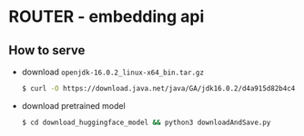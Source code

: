 # ROUTER - embedding api

## How to serve

- download `openjdk-16.0.2_linux-x64_bin.tar.gz`

  ```bash
  $ curl -O https://download.java.net/java/GA/jdk16.0.2/d4a915d82b4c4fbb9bde534da945d746/7/GPL/openjdk-16.0.2_linux-x64_bin.tar.gz
  ```

- download pretrained model

  ```bash
  $ cd download_huggingface_model && python3 downloadAndSave.py
  ```

